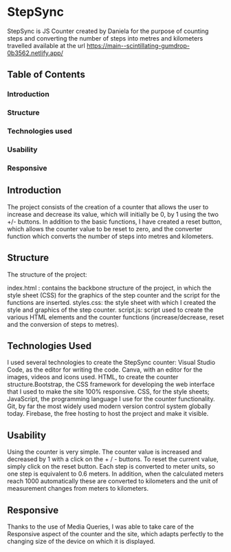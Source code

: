 # StepSync
StepSync is JS Counter created by Daniela for the purpose of counting steps and converting the number of steps into metres and kilometers travelled
available at the url https://main--scintillating-gumdrop-0b3562.netlify.app/

## Table of Contents
### Introduction
### Structure
### Technologies used
### Usability
### Responsive

## Introduction
The project consists of the creation of a counter that allows the user to increase and decrease its value, which will initially be 0, by 1 using the two +/- buttons.
In addition to the basic functions, I have created a reset button, which allows the counter value to be reset to zero, and the converter function which converts the number of steps into metres and kilometers.

## Structure
The structure of the project:

index.html : contains the backbone structure of the project, in which the style sheet (CSS) for the graphics of the step counter and the script for the functions are inserted.
styles.css: the style sheet with which I created the style and graphics of the step counter.
script.js: script used to create the various HTML elements and the counter functions (increase/decrease, reset and the conversion of steps to metres).

## Technologies Used
I used several technologies to create the StepSync counter:
Visual Studio Code, as the editor for writing the code.
Canva, with an editor for the images, videos and icons used.
HTML, to create the counter structure.Bootstrap, the CSS framework for developing the web interface that I used to make the site 100% responsive.
CSS, for the style sheets;
JavaScript, the programming language I use for the counter functionality.
Git, by far the most widely used modern version control system globally today.
Firebase, the free hosting to host the project and make it visible.

## Usability
Using the counter is very simple. The counter value is increased and decreased by 1 with a click on the + / - buttons. To reset the current value, simply click on the reset button.
Each step is converted to meter units, so one step is equivalent to 0.6 meters.
In addition, when the calculated meters reach 1000 automatically these are converted to kilometers and the unit of measurement changes from meters to kilometers.

## Responsive
Thanks to the use of Media Queries, I was able to take care of the Responsive aspect of the counter and the site, which adapts perfectly to the changing size of the device on which it is displayed.

